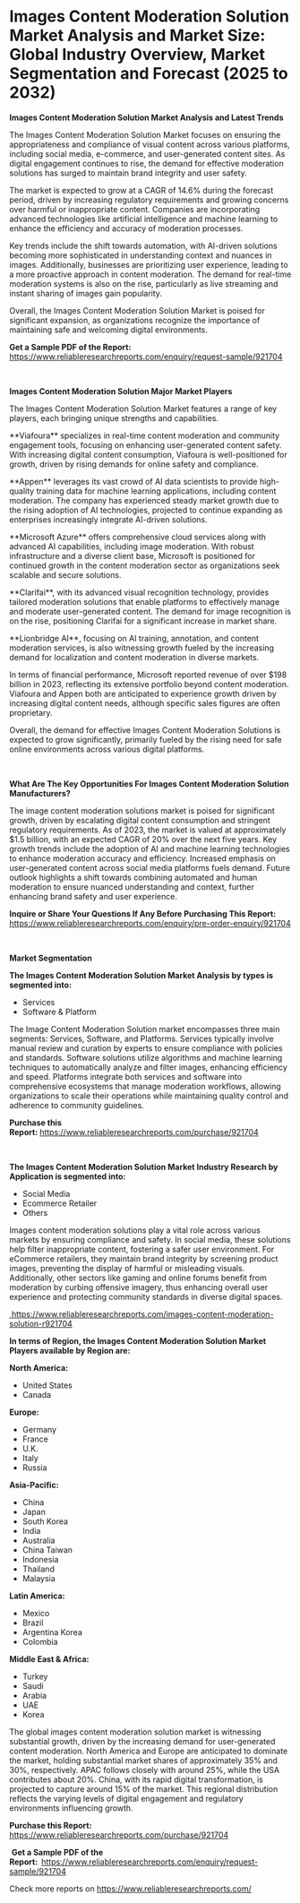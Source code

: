 <p><h1>Images Content Moderation Solution Market Analysis and Market Size: Global Industry Overview, Market Segmentation and Forecast (2025 to 2032)</h1></p><p><strong>Images Content Moderation Solution Market Analysis and Latest Trends</strong></p>
<p><p>The Images Content Moderation Solution Market focuses on ensuring the appropriateness and compliance of visual content across various platforms, including social media, e-commerce, and user-generated content sites. As digital engagement continues to rise, the demand for effective moderation solutions has surged to maintain brand integrity and user safety. </p><p>The market is expected to grow at a CAGR of 14.6% during the forecast period, driven by increasing regulatory requirements and growing concerns over harmful or inappropriate content. Companies are incorporating advanced technologies like artificial intelligence and machine learning to enhance the efficiency and accuracy of moderation processes. </p><p>Key trends include the shift towards automation, with AI-driven solutions becoming more sophisticated in understanding context and nuances in images. Additionally, businesses are prioritizing user experience, leading to a more proactive approach in content moderation. The demand for real-time moderation systems is also on the rise, particularly as live streaming and instant sharing of images gain popularity. </p><p>Overall, the Images Content Moderation Solution Market is poised for significant expansion, as organizations recognize the importance of maintaining safe and welcoming digital environments.</p></p>
<p><strong>Get a Sample PDF of the Report:&nbsp;</strong> <a href="https://www.reliableresearchreports.com/enquiry/request-sample/921704?utm_campaign=3002&utm_medium=2&utm_source=Github&utm_content=ia&utm_term=07032025&utm_id=images-content-moderation-solution">https://www.reliableresearchreports.com/enquiry/request-sample/921704</a></p>
<p>&nbsp;</p>
<p><strong>Images Content Moderation Solution Major Market Players</strong></p>
<p><p>The Images Content Moderation Solution Market features a range of key players, each bringing unique strengths and capabilities. </p><p>**Viafoura** specializes in real-time content moderation and community engagement tools, focusing on enhancing user-generated content safety. With increasing digital content consumption, Viafoura is well-positioned for growth, driven by rising demands for online safety and compliance.</p><p>**Appen** leverages its vast crowd of AI data scientists to provide high-quality training data for machine learning applications, including content moderation. The company has experienced steady market growth due to the rising adoption of AI technologies, projected to continue expanding as enterprises increasingly integrate AI-driven solutions.</p><p>**Microsoft Azure** offers comprehensive cloud services along with advanced AI capabilities, including image moderation. With robust infrastructure and a diverse client base, Microsoft is positioned for continued growth in the content moderation sector as organizations seek scalable and secure solutions.</p><p>**Clarifai**, with its advanced visual recognition technology, provides tailored moderation solutions that enable platforms to effectively manage and moderate user-generated content. The demand for image recognition is on the rise, positioning Clarifai for a significant increase in market share.</p><p>**Lionbridge AI**, focusing on AI training, annotation, and content moderation services, is also witnessing growth fueled by the increasing demand for localization and content moderation in diverse markets.</p><p>In terms of financial performance, Microsoft reported revenue of over $198 billion in 2023, reflecting its extensive portfolio beyond content moderation. Viafoura and Appen both are anticipated to experience growth driven by increasing digital content needs, although specific sales figures are often proprietary.</p><p>Overall, the demand for effective Images Content Moderation Solutions is expected to grow significantly, primarily fueled by the rising need for safe online environments across various digital platforms.</p></p>
<p>&nbsp;</p>
<p><strong>What Are The Key Opportunities For Images Content Moderation Solution Manufacturers?</strong></p>
<p><p>The image content moderation solutions market is poised for significant growth, driven by escalating digital content consumption and stringent regulatory requirements. As of 2023, the market is valued at approximately $1.5 billion, with an expected CAGR of 20% over the next five years. Key growth trends include the adoption of AI and machine learning technologies to enhance moderation accuracy and efficiency. Increased emphasis on user-generated content across social media platforms fuels demand. Future outlook highlights a shift towards combining automated and human moderation to ensure nuanced understanding and context, further enhancing brand safety and user experience.</p></p>
<p><strong>Inquire or Share Your Questions If Any Before Purchasing This Report:</strong> <a href="https://www.reliableresearchreports.com/enquiry/pre-order-enquiry/921704?utm_campaign=3002&utm_medium=2&utm_source=Github&utm_content=ia&utm_term=07032025&utm_id=images-content-moderation-solution">https://www.reliableresearchreports.com/enquiry/pre-order-enquiry/921704</a></p>
<p>&nbsp;</p>
<p><strong>Market Segmentation</strong></p>
<p><strong>The Images Content Moderation Solution Market Analysis by types is segmented into:</strong></p>
<p><ul><li>Services</li><li>Software & Platform</li></ul></p>
<p><p>The Image Content Moderation Solution market encompasses three main segments: Services, Software, and Platforms. Services typically involve manual review and curation by experts to ensure compliance with policies and standards. Software solutions utilize algorithms and machine learning techniques to automatically analyze and filter images, enhancing efficiency and speed. Platforms integrate both services and software into comprehensive ecosystems that manage moderation workflows, allowing organizations to scale their operations while maintaining quality control and adherence to community guidelines.</p></p>
<p><strong>Purchase this Report:&nbsp;</strong><a href="https://www.reliableresearchreports.com/purchase/921704?utm_campaign=3002&utm_medium=2&utm_source=Github&utm_content=ia&utm_term=07032025&utm_id=images-content-moderation-solution">https://www.reliableresearchreports.com/purchase/921704</a></p>
<p>&nbsp;</p>
<p><strong>The Images Content Moderation Solution Market Industry Research by Application is segmented into:</strong></p>
<p><ul><li>Social Media</li><li>Ecommerce Retailer</li><li>Others</li></ul></p>
<p><p>Images content moderation solutions play a vital role across various markets by ensuring compliance and safety. In social media, these solutions help filter inappropriate content, fostering a safer user environment. For eCommerce retailers, they maintain brand integrity by screening product images, preventing the display of harmful or misleading visuals. Additionally, other sectors like gaming and online forums benefit from moderation by curbing offensive imagery, thus enhancing overall user experience and protecting community standards in diverse digital spaces.</p></p>
<p><a href="https://www.reliableresearchreports.com/images-content-moderation-solution-r921704?utm_campaign=3002&utm_medium=2&utm_source=Github&utm_content=ia&utm_term=07032025&utm_id=images-content-moderation-solution">&nbsp;https://www.reliableresearchreports.com/images-content-moderation-solution-r921704</a></p>
<p><strong>In terms of Region, the Images Content Moderation Solution Market Players available by Region are:</strong></p>
<p>
    <p> <strong> North America: </strong>
        <ul>
            <li>United States</li>
            <li>Canada</li>
        </ul>
        </p> 
    <p> <strong> Europe: </strong>
        <ul>
            <li>Germany</li>
            <li>France</li>
            <li>U.K.</li>
            <li>Italy</li>
            <li>Russia</li>
        </ul>
        </p> 
    <p> <strong> Asia-Pacific: </strong>
        <ul>
            <li>China</li>
            <li>Japan</li>
            <li>South Korea</li>
            <li>India</li>
            <li>Australia</li>
            <li>China Taiwan</li>
            <li>Indonesia</li>
            <li>Thailand</li>
            <li>Malaysia</li>
        </ul>
        </p> 
    <p> <strong> Latin America: </strong>
        <ul>
            <li>Mexico</li>
            <li>Brazil</li>
            <li>Argentina Korea</li>
            <li>Colombia</li>
        </ul>
        </p> 
    <p> <strong> Middle East & Africa: </strong>
        <ul>
            <li>Turkey</li>
            <li>Saudi</li>
            <li>Arabia</li>
            <li>UAE</li>
            <li>Korea</li>
        </ul>
    </p>
    </p>
<p><p>The global images content moderation solution market is witnessing substantial growth, driven by the increasing demand for user-generated content moderation. North America and Europe are anticipated to dominate the market, holding substantial market shares of approximately 35% and 30%, respectively. APAC follows closely with around 25%, while the USA contributes about 20%. China, with its rapid digital transformation, is projected to capture around 15% of the market. This regional distribution reflects the varying levels of digital engagement and regulatory environments influencing growth.</p></p>
<p><strong>Purchase this Report: </strong><a href="https://www.reliableresearchreports.com/purchase/921704?utm_campaign=3002&utm_medium=2&utm_source=Github&utm_content=ia&utm_term=07032025&utm_id=images-content-moderation-solution">https://www.reliableresearchreports.com/purchase/921704</a></p>
<p>&nbsp;<strong>Get a Sample PDF of the Report:&nbsp;&nbsp;</strong><a href="https://www.reliableresearchreports.com/enquiry/request-sample/921704?utm_campaign=3002&utm_medium=2&utm_source=Github&utm_content=ia&utm_term=07032025&utm_id=images-content-moderation-solution">https://www.reliableresearchreports.com/enquiry/request-sample/921704</a></p>
<p><strong></strong></p>
<p>Check more reports on <a href="https://www.reliableresearchreports.com/?utm_campaign=3002&utm_medium=2&utm_source=Github&utm_content=ia&utm_term=07032025&utm_id=images-content-moderation-solution">https://www.reliableresearchreports.com/</a></p>